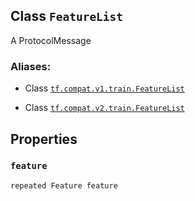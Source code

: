 

## Class  `FeatureList` 
A ProtocolMessage



### Aliases:

- Class [ `tf.compat.v1.train.FeatureList` ](/api_docs/python/tf/train/FeatureList)

- Class [ `tf.compat.v2.train.FeatureList` ](/api_docs/python/tf/train/FeatureList)



## Properties


###  `feature` 
 `repeated Feature feature` 

